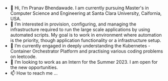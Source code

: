 - 👋 Hi, I’m Pranav Bhendawade. I am currently pursuing Master's in Computer Science and Engineering at Santa Clara University, Caifornia, USA. 
- 👀 I’m interested in provision, configuring, and managing the infrastructure required to run the large scale applications by using automated scripts. My goal is to work in environment where automation is the priority, though application functionality or a infrastructure setup.   
- 🌱 I’m currently engaged in deeply understanding the Kubernetes - Container Orchestrator Platform and practising various coding problems on leetcode. 
- 💞️ I’m looking to work as an Intern for the Summer 2023. I am open for the new opportunities. 
- 📫 How to reach me ...

<!---
panu2306/panu2306 is a ✨ special ✨ repository because its `README.md` (this file) appears on your GitHub profile.
You can click the Preview link to take a look at your changes.
--->
